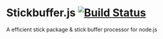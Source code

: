 # Stickbuffer.js [![Build Status](https://travis-ci.org/karonl/stickbuffer.js.svg?branch=master)](https://travis-ci.org/karonl/stickbuffer.js)
A efficient stick package &amp; stick buffer processor for node.js

